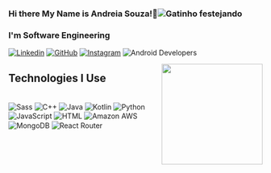 

### Hi there My Name is Andreia Souza!👋![Gatinho festejando](https://media.giphy.com/media/Du7zw6b3mTq1THBcv3/giphy.gif)
### I'm Software Engineering

[![Linkedin](https://img.shields.io/badge/LinkedIn-0077B5?style=for-the-badge&logo=linkedin&logoColor=white)](https://www.linkedin.com/in/andreiasouzasantana/)
[![GitHub](https://img.shields.io/badge/GitHub-100000?style=for-the-badge&logo=github&logoColor=white)](https://github.com/SilvaAndreiaS)
[![Instagram](https://img.shields.io/badge/Instagram-E4405F?style=for-the-badge&logo=instagram&logoColor=white)](https://www.instagram.com/an.dreiasou?igsh=MW5vc3N1cXRsaWFvcQ%3D%3D&utm_source=qr)
![Android Developers](https://img.shields.io/badge/Android-Developers-brightgreen)

<img align="right" src="[URL_DA_IMAGEM](https://th.bing.com/th/id/OIP._2OtLWsVi5uknfY1R3aFuQHaEK?rs=1&pid=ImgDetMain)" width="200">

## Technologies I Use

<div style="display: inline_block"><br/>
<img align="center" alt="Sass" src="https://img.shields.io/badge/Sass-CC6699?style=for-the-badge&logo=sass&logoColor=white"/>
<img align="center" alt="C++" src="https://img.shields.io/badge/C%2B%2B-00599C?style=for-the-badge&logo=c%2B%2B&logoColor=white"/>
<img align="center" alt="Java" src="https://img.shields.io/badge/Java-ED8B00?style=for-the-badge&logo=openjdk&logoColor=white"/>
<img align="center" alt="Kotlin" src="https://img.shields.io/badge/Kotlin-0095D5?&style=for-the-badge&logo=kotlin&logoColor=white"/>
<img align="center" alt="Python" src="https://img.shields.io/badge/Python-3776AB?style=for-the-badge&logo=python&logoColor=white"/>
<img align="center" alt="JavaScript" src="https://img.shields.io/badge/JavaScript-323330?style=for-the-badge&logo=javascript&logoColor=F7DF1E"/>
<img align="center" alt="HTML" src="https://img.shields.io/badge/HTML-239120?style=for-the-badge&logo=html5&logoColor=white"/>
<img align="center" alt="Amazon AWS" src="https://img.shields.io/badge/Amazon_AWS-232F3E?style=for-the-badge&logo=amazon-aws&logoColor=white"/>
<img align="center" alt="MongoDB" src="https://img.shields.io/badge/MongoDB-4EA94B?style=for-the-badge&logo=mongodb&logoColor=white"/>
<img align="center" alt="React Router" src="https://img.shields.io/badge/React_Router-CA4245?style=for-the-badge&logo=react-router&logoColor=white"/>
</div>




